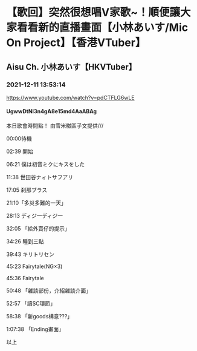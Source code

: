 # 【歌回】突然很想唱V家歌~！順便讓大家看看新的直播畫面【小林あいす/Mic On Project】【香港VTuber】

## Aisu Ch. 小林あいす【HKVTuber】

### 2021-12-11 13:53:14

https://www.youtube.com/watch?v=pdCTFLG6wLE

#### UgwwDtNl3n4gA8e15md4AaABAg

本日歌會時間點！ 由雪米糍區子文提供///

00:00待機

02:39 開始

06:21 僕は初音ミクにキスをした

11:38 世田谷ナィトサフアリ

17:05 刹那ブラス

21:10「多災多難的一天」

28:13 ディジ一ディジ一

32:05 「給外賣仔的提示」

34:26  睡到三點

39:43 キリトリセン

45:23 Fairytale(NG×3)

45:36 Fairytale

50:48 「雜談部份，介紹雜談介面」

52:57 「讀SC環節」

58:38 「新goods構意???」

1:07:38 「Ending畫面」

以上

